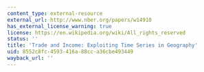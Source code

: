 ```yaml
---
content_type: external-resource
external_url: http://www.nber.org/papers/w14910
has_external_license_warning: true
license: https://en.wikipedia.org/wiki/All_rights_reserved
status: ''
title: 'Trade and Income: Exploiting Time Series in Geography'
uid: 8552c8fc-4593-416a-88cc-a36cbe493449
wayback_url: ''
---
```

